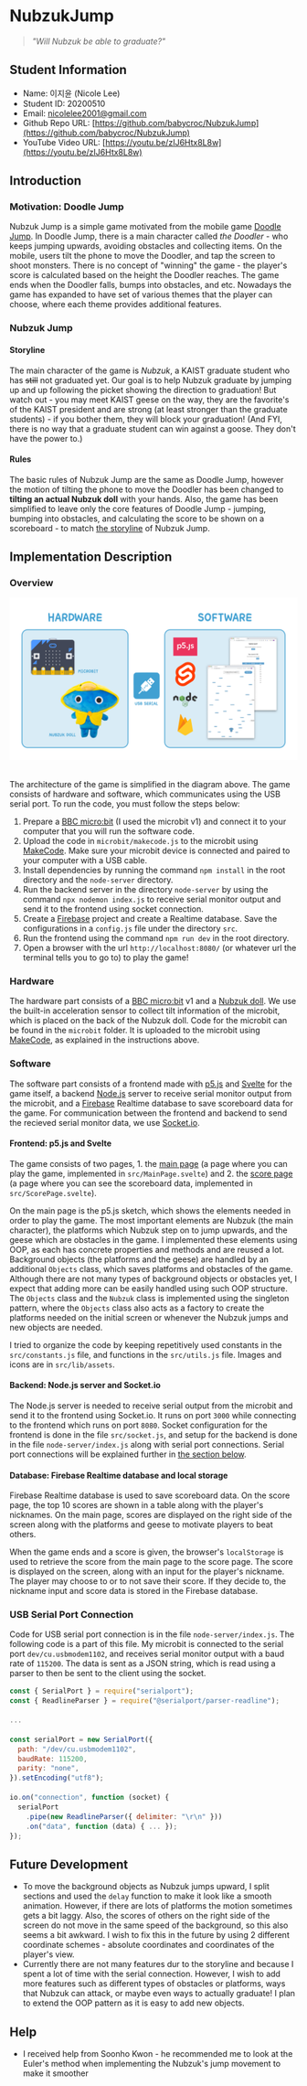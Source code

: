 # NubzukJump

> _"Will Nubzuk be able to graduate?"_

## Student Information

- Name: 이지윤 (Nicole Lee)
- Student ID: 20200510
- Email: nicolelee2001@gmail.com
- Github Repo URL: [https://github.com/babycroc/NubzukJump](https://github.com/babycroc/NubzukJump)
- YouTube Video URL: [https://youtu.be/zIJ6Htx8L8w](https://youtu.be/zIJ6Htx8L8w)

## Introduction

### Motivation: Doodle Jump

Nubzuk Jump is a simple game motivated from the mobile game [Doodle Jump](https://en.wikipedia.org/wiki/Doodle_Jump). In Doodle Jump, there is a main character called _the Doodler_ - who keeps jumping upwards, avoiding obstacles and collecting items. On the mobile, users tilt the phone to move the Doodler, and tap the screen to shoot monsters. There is no concept of "winning" the game - the player's score is calculated based on the height the Doodler reaches. The game ends when the Doodler falls, bumps into obstacles, and etc. Nowadays the game has expanded to have set of various themes that the player can choose, where each theme provides additional features.

### Nubzuk Jump

#### Storyline

The main character of the game is _Nubzuk_, a KAIST graduate student who has ~~still~~ not graduated yet. Our goal is to help Nubzuk graduate by jumping up and up following the picket showing the direction to graduation! But watch out - you may meet KAIST geese on the way, they are the favorite's of the KAIST president and are strong (at least stronger than the graduate students) - if you bother them, they will block your graduation! (And FYI, there is no way that a graduate student can win against a goose. They don't have the power to.)

#### Rules

The basic rules of Nubzuk Jump are the same as Doodle Jump, however the motion of tilting the phone to move the Doodler has been changed to **tilting an actual Nubzuk doll** with your hands. Also, the game has been simplified to leave only the core features of Doodle Jump - jumping, bumping into obstacles, and calculating the score to be shown on a scoreboard - to match [the storyline](#storyline) of Nubzuk Jump.

## Implementation Description

### Overview

<img src="public/images/NubzukJumpArchitecture.png">
<br/><br/>

The architecture of the game is simplified in the diagram above. The game consists of hardware and software, which communicates using the USB serial port. To run the code, you must follow the steps below:

1. Prepare a [BBC micro:bit](https://microbit.org/) (I used the microbit v1) and connect it to your computer that you will run the software code.
2. Upload the code in `microbit/makecode.js` to the microbit using [MakeCode](https://makecode.microbit.org/). Make sure your microbit device is connected and paired to your computer with a USB cable.
3. Install dependencies by running the command `npm install` in the root directory and the `node-server` directory.
4. Run the backend server in the directory `node-server` by using the command `npx nodemon index.js` to receive serial monitor output and send it to the frontend using socket connection.
5. Create a [Firebase](https://firebase.google.com/) project and create a Realtime database. Save the configurations in a `config.js` file under the directory `src`.
6. Run the frontend using the command `npm run dev` in the root directory.
7. Open a browser with the url `http://localhost:8080/` (or whatever url the terminal tells you to go to) to play the game!

### Hardware

The hardware part consists of a [BBC micro:bit](https://microbit.org/) v1 and a [Nubzuk doll](https://brandkaist.com/product/nubzuki-robe/). We use the built-in acceleration sensor to collect tilt information of the microbit, which is placed on the back of the Nubzuk doll. Code for the microbit can be found in the `microbit` folder. It is uploaded to the microbit using [MakeCode](https://makecode.microbit.org/), as explained in the instructions above.

### Software

The software part consists of a frontend made with [p5.js](https://p5js.org/) and [Svelte](https://svelte.dev/) for the game itself, a backend [Node.js](https://nodejs.org/en) server to receive serial monitor output from the microbit, and a [Firebase](https://firebase.google.com/?gad=1&gclid=CjwKCAjwvJyjBhApEiwAWz2nLU2CFVKgJP0FaDGtg6zB1St7PxsQ3iaT7Y_KT8HIgnB0WPGIYH00MhoCF2UQAvD_BwE&gclsrc=aw.ds) Realtime database to save scoreboard data for the game. For communication between the frontend and backend to send the recieved serial monitor data, we use [Socket.io](https://socket.io/).

#### Frontend: p5.js and Svelte

The game consists of two pages, 1. the [main page](http://localhost:8080/) (a page where you can play the game, implemented in `src/MainPage.svelte`) and 2. the [score page](http://localhost:8080/score) (a page where you can see the scoreboard data, implemented in `src/ScorePage.svelte`).

On the main page is the p5.js sketch, which shows the elements needed in order to play the game. The most important elements are Nubzuk (the main character), the platforms which Nubzuk step on to jump upwards, and the geese which are obstacles in the game. I implemented these elements using OOP, as each has concrete properties and methods and are reused a lot.
Background objects (the platforms and the geese) are handled by an additional `Objects` class, which saves platforms and obstacles of the game. Although there are not many types of background objects or obstacles yet, I expect that adding more can be easily handled using such OOP structure. The `Objects` class and the `Nubzuk` class is implemented using the singleton pattern, where the `Objects` class also acts as a factory to create the platforms needed on the initial screen or whenever the Nubzuk jumps and new objects are needed.

I tried to organize the code by keeping repetitively used constants in the `src/constants.js` file, and functions in the `src/utils.js` file. Images and icons are in `src/lib/assets`.

#### Backend: Node.js server and Socket.io

The Node.js server is needed to receive serial output from the microbit and send it to the frontend using Socket.io. It runs on port `3000` while connecting to the frontend which runs on port `8080`. Socket configuration for the frontend is done in the file `src/socket.js`, and setup for the backend is done in the file `node-server/index.js` along with serial port connections. Serial port connections will be explained further in [the section below](#usb-serial-port-connection).

#### Database: Firebase Realtime database and local storage

Firebase Realtime database is used to save scoreboard data. On the score page, the top 10 scores are shown in a table along with the player's nicknames. On the main page, scores are displayed on the right side of the screen along with the platforms and geese to motivate players to beat others.

When the game ends and a score is given, the browser's `localStorage` is used to retrieve the score from the main page to the score page. The score is displayed on the screen, along with an input for the player's nickname. The player may choose to or to not save their score. If they decide to, the nickname input and score data is stored in the Firebase database.

### USB Serial Port Connection

Code for USB serial port connection is in the file `node-server/index.js`. The following code is a part of this file. My microbit is connected to the serial port `dev/cu.usbmodem1102`, and receives serial monitor output with a baud rate of `115200`. The data is sent as a JSON string, which is read using a parser to then be sent to the client using the socket.

```js
const { SerialPort } = require("serialport");
const { ReadlineParser } = require("@serialport/parser-readline");

...

const serialPort = new SerialPort({
  path: "/dev/cu.usbmodem1102",
  baudRate: 115200,
  parity: "none",
}).setEncoding("utf8");

io.on("connection", function (socket) {
  serialPort
    .pipe(new ReadlineParser({ delimiter: "\r\n" }))
    .on("data", function (data) { ... });
});
```

## Future Development

- To move the background objects as Nubzuk jumps upward, I split sections and used the `delay` function to make it look like a smooth animation. However, if there are lots of platforms the motion sometimes gets a bit laggy. Also, the scores of others on the right side of the screen do not move in the same speed of the background, so this also seems a bit awkward. I wish to fix this in the future by using 2 different coordinate schemes - absolute coordinates and coordinates of the player's view.
- Currently there are not many features dur to the storyline and because I spent a lot of time with the serial connection. However, I wish to add more features such as different types of obstacles or platforms, ways that Nubzuk can attack, or maybe even ways to actually graduate! I plan to extend the OOP pattern as it is easy to add new objects.

## Help

- I received help from Soonho Kwon - he recommended me to look at the Euler's method when implementing the Nubzuk's jump movement to make it smoother
